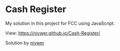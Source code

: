 # Cash Register

My solution in this project for FCC using JavaScript.

View: <a href="https://nivwer.github.io/Cash-Register/">https://nivwer.github.io/Cash-Register/</a>


<p>Solution by <a href="https://github.com/nivwer">nivwer</a></p>